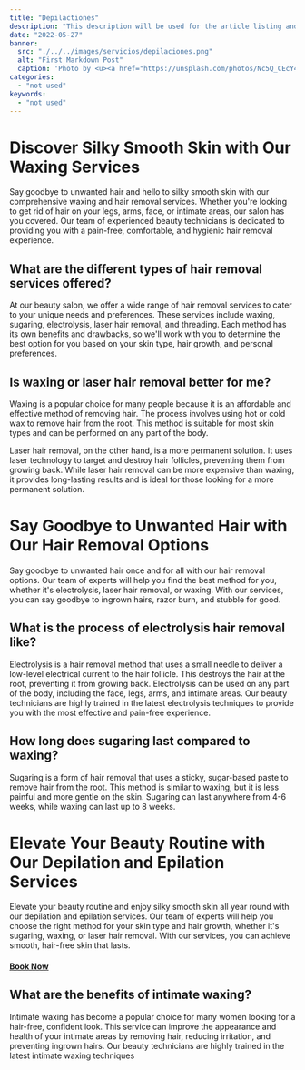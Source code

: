 ```yaml
---
title: "Depilactiones"
description: "This description will be used for the article listing and search results on Google."
date: "2022-05-27"
banner:
  src: "./../../images/servicios/depilaciones.png"
  alt: "First Markdown Post"
  caption: 'Photo by <u><a href="https://unsplash.com/photos/Nc5Q_CEcY44">Florian Olivo</a></u>'
categories:
  - "not used"
keywords:
  - "not used"
---
```


# Discover Silky Smooth Skin with Our Waxing Services

Say goodbye to unwanted hair and hello to silky smooth skin with our comprehensive waxing and hair removal services. Whether you're looking to get rid of hair on your legs, arms, face, or intimate areas, our salon has you covered. Our team of experienced beauty technicians is dedicated to providing you with a pain-free, comfortable, and hygienic hair removal experience.

## What are the different types of hair removal services offered?

At our beauty salon, we offer a wide range of hair removal services to cater to your unique needs and preferences. These services include waxing, sugaring, electrolysis, laser hair removal, and threading. Each method has its own benefits and drawbacks, so we'll work with you to determine the best option for you based on your skin type, hair growth, and personal preferences.

## Is waxing or laser hair removal better for me?

Waxing is a popular choice for many people because it is an affordable and effective method of removing hair. The process involves using hot or cold wax to remove hair from the root. This method is suitable for most skin types and can be performed on any part of the body.

Laser hair removal, on the other hand, is a more permanent solution. It uses laser technology to target and destroy hair follicles, preventing them from growing back. While laser hair removal can be more expensive than waxing, it provides long-lasting results and is ideal for those looking for a more permanent solution.

# Say Goodbye to Unwanted Hair with Our Hair Removal Options

Say goodbye to unwanted hair once and for all with our hair removal options. Our team of experts will help you find the best method for you, whether it's electrolysis, laser hair removal, or waxing. With our services, you can say goodbye to ingrown hairs, razor burn, and stubble for good.

## What is the process of electrolysis hair removal like?

Electrolysis is a hair removal method that uses a small needle to deliver a low-level electrical current to the hair follicle. This destroys the hair at the root, preventing it from growing back. Electrolysis can be used on any part of the body, including the face, legs, arms, and intimate areas. Our beauty technicians are highly trained in the latest electrolysis techniques to provide you with the most effective and pain-free experience.

## How long does sugaring last compared to waxing?

Sugaring is a form of hair removal that uses a sticky, sugar-based paste to remove hair from the root. This method is similar to waxing, but it is less painful and more gentle on the skin. Sugaring can last anywhere from 4-6 weeks, while waxing can last up to 8 weeks.

# Elevate Your Beauty Routine with Our Depilation and Epilation Services

Elevate your beauty routine and enjoy silky smooth skin all year round with our depilation and epilation services. Our team of experts will help you choose the right method for your skin type and hair growth, whether it's sugaring, waxing, or laser hair removal. With our services, you can achieve smooth, hair-free skin that lasts.

#### [Book Now](/reservar)

## What are the benefits of intimate waxing?

Intimate waxing has become a popular choice for many women looking for a hair-free, confident look. This service can improve the appearance and health of your intimate areas by removing hair, reducing irritation, and preventing ingrown hairs. Our beauty technicians are highly trained in the latest intimate waxing techniques
